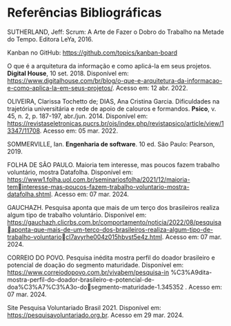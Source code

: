 # Referências Bibliográficas

SUTHERLAND, Jeff: Scrum: A Arte de Fazer o Dobro do Trabalho na Metade do Tempo. Editora LeYa, 2016.

Kanban no GitHub: https://github.com/topics/kanban-board

O que é a arquitetura da informação e como aplicá-la em seus projetos. <b>Digital House</b>, 10 set. 2018. Disponível em: https://www.digitalhouse.com/br/blog/o-que-e-arquitetura-da-informacao-e-como-aplica-la-em-seus-projetos/. Acesso em: 12 abr. 2022.

OLIVEIRA, Clarissa Tochetto de; DIAS, Ana Cristina Garcia. Dificuldades na trajetória universitária e rede de apoio de calouros e formandos. <b>Psico</b>, v. 45, n. 2, p. 187-197, abr./jun. 2014. Disponível em: https://revistaseletronicas.pucrs.br/ojs/index.php/revistapsico/article/view/13347/11708. Acesso em: 05 mar. 2022.

SOMMERVILLE, Ian. <b>Engenharia de software</b>. 10 ed. São Paulo: Pearson, 2019.

FOLHA DE SÃO PAULO. Maioria tem interesse, mas poucos fazem trabalho voluntário, mostra 
Datafolha. Disponível em: https://www1.folha.uol.com.br/seminariosfolha/2021/12/maioria-teminteresse-mas-poucos-fazem-trabalho-voluntario-mostra-datafolha.shtml. Acesso em: 07 mar. 2024.

GAUCHAZH. Pesquisa aponta que mais de um terço dos brasileiros realiza algum tipo de trabalho 
voluntário. Disponível em: https://gauchazh.clicrbs.com.br/comportamento/noticia/2022/08/pesquisaaponta-que-mais-de-um-terco-dos-brasileiros-realiza-algum-tipo-de-trabalho-voluntariocl7avyrhe004z015hbvst5e4z.html. Acesso em: 07 mar. 2024.

CORREIO DO POVO. Pesquisa inédita mostra perfil do doador brasileiro e potencial de doação do 
segmento maturidade. Disponível em: https://www.correiodopovo.com.br/vivabem/pesquisa-in
%C3%A9dita-mostra-perfil-do-doador-brasileiro-e-potencial-de-doa%C3%A7%C3%A3o-dosegmento-maturidade-1.345352 . Acesso em: 07 mar. 2024.

Site Pesquisa Voluntariado Brasil 2021. Disponível em: https://pesquisavoluntariado.org.br. Acesso 
em 29 mar. 2024.
